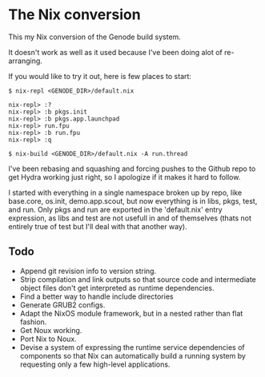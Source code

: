 # The Nix conversion

This my Nix conversion of the Genode build system.

It doesn't work as well as it used because I've been doing alot of re-arranging.

If you would like to try it out, here is few places to start:

```
$ nix-repl <GENODE_DIR>/default.nix

nix-repl> :?
nix-repl> :b pkgs.init
nix-repl> :b pkgs.app.launchpad
nix-repl> run.fpu
nix-repl> :b run.fpu
nix-repl> :q

$ nix-build <GENODE_DIR>/default.nix -A run.thread
```

I've been rebasing and squashing and forcing pushes to the Github repo to
get Hydra working just right, so I apologize if it makes it hard to follow.

I started with everything in a single namespace broken up by repo,
like base.core, os.init, demo.app.scout, but now everything is in
libs, pkgs, test, and run. Only pkgs and run are exported in the 'default.nix'
entry expression, as libs and test are not usefull in and of themselves (thats
not entirely true of test but I'll deal with that another way).

## Todo
- Append git revision info to version string.
- Strip compilation and link outputs so that source code and intermediate
  object files don't get interpreted as runtime dependencies.
- Find a better way to handle include directories
- Generate GRUB2 configs.
- Adapt the NixOS module framework, but in a nested rather than flat fashion.
- Get Noux working.
- Port Nix to Noux.
- Devise a system of expressing the runtime service dependencies of components
  so that Nix can automatically build a running system by requesting only a few
  high-level applications.
